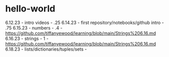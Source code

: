 # hello-world
6.12.23 - intro videos - .25
6.14.23 - first repository/notebooks/github intro - .75
6.15.23 - numbers - .4 - https://github.com/tiffanyewood/learning/blob/main/Strings%206.16.md
6.16.23 - strings - 1 - https://github.com/tiffanyewood/learning/blob/main/Strings%206.16.md
6.18.23 - lists/dictionaries/tuples/sets - 
